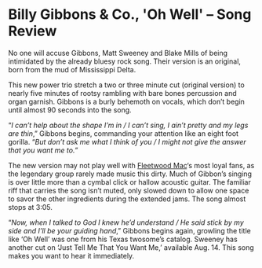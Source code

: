 # Billy Gibbons & Co., 'Oh Well' – Song Review

No one will accuse Gibbons, Matt Sweeney and Blake Mills of being intimidated by the already bluesy rock song. Their version is an original, born from the mud of Mississippi Delta.

This new power trio stretch a two or three minute cut (original version) to nearly five minutes of rootsy rambling with bare bones percussion and organ garnish. Gibbons is a burly behemoth on vocals, which don’t begin until almost 90 seconds into the song.

“*I can’t help about the shape I’m in / I can’t sing, I ain’t pretty and my legs are thin*,” Gibbons begins, commanding your attention like an eight foot gorilla. “*But don’t ask me what I think of you / I might not give the answer that you want me to.”* 

The new version may not play well with [Fleetwood Mac](//ultimateclassicrock.com/tags/fleetwood-mac/)‘s most loyal fans, as the legendary group rarely made music this dirty. Much of Gibbon’s singing is over little more than a cymbal click or hallow acoustic guitar. The familiar riff that carries the song isn’t muted, only slowed down to allow one space to savor the other ingredients during the extended jams. The song almost stops at 3:05.

“*Now, when I talked to God I knew he’d understand / He said stick by my side and I’ll be your guiding hand*,” Gibbons begins again, growling the title like ‘Oh Well’ was one from his Texas twosome’s catalog. Sweeney has another cut on ‘Just Tell Me That You Want Me,’ available Aug. 14. This song makes you want to hear it immediately.

